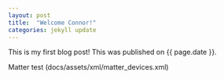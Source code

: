 ```yaml
---
layout: post
title:  "Welcome Connor!"
categories: jekyll update
---
```


This is my first blog post! This was published on {{ page.date }}.

Matter test (docs/assets/xml/matter_devices.xml)

